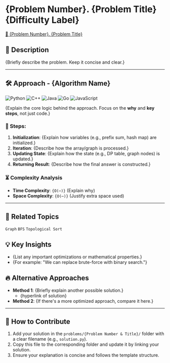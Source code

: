 # {Problem Number}. {Problem Title} {Difficulty Label}  <!-- 🟢🟡🔴 (Green: Easy, Yellow: Medium, Red: Hard) -->

[🔗 {Problem Number}. {Problem Title}](https://leetcode.com/problems/{Problem-Title}/)  <!-- (Must-have) -->

## 📝 Description  <!-- (Must-have) -->
{Briefly describe the problem. Keep it concise and clear.}

---

## 🛠 Approach - {Algorithm Name}  <!-- (Must-have) -->

<!-- (Choose your implement and hyperlink) -->
![Python](https://img.shields.io/badge/Python-3776AB?style=for-the-badge&logo=python&logoColor=white)
![C++](https://img.shields.io/badge/C++-00599C?style=for-the-badge&logo=c%2B%2B&logoColor=white)
![Java](https://img.shields.io/badge/Java-007396?style=for-the-badge&logo=java&logoColor=white)
![Go](https://img.shields.io/badge/Go-00ADD8?style=for-the-badge&logo=go&logoColor=white)
![JavaScript](https://img.shields.io/badge/JavaScript-F7DF1E?style=for-the-badge&logo=javascript&logoColor=black)

{Explain the core logic behind the approach. Focus on the **why** and **key steps**, not just code.}

### 🔹 Steps:  <!-- (Optional) -->
1. **Initialization**: {Explain how variables (e.g., prefix sum, hash map) are initialized.}
2. **Iteration**: {Describe how the array/graph is processed.}
3. **Updating State**: {Explain how the state (e.g., DP table, graph nodes) is updated.}
4. **Returning Result**: {Describe how the final answer is constructed.}

### ⏳ Complexity Analysis  <!-- (Recommended) -->
- **Time Complexity**: `{O(⋯)}`  (Explain why)
- **Space Complexity**: `{O(⋯)}`  (Justify extra space used)

---

## 🔗 Related Topics  <!-- (Optional) -->
`Graph` `BFS` `Topological Sort`  <!-- Add relevant algorithm categories -->

## 💡 Key Insights  <!-- (Optional) -->
- {List any important optimizations or mathematical properties.}
- {For example: "We can replace brute-force with binary search."}

## 🔥 Alternative Approaches  <!-- (Optional) -->
- **Method 1**: {Briefly explain another possible solution.}
    - {hyperlink of solution} <!-- (If exist) -->
- **Method 2**: {If there's a more optimized approach, compare it here.}

---

## 📢 How to Contribute  
1. Add your solution in the `problems/{Problem Number & Title}/` folder with a clear filename (e.g., `solution.py`).  
2. Copy this file to the corresponding folder and update it by linking your solution.
3. Ensure your explanation is concise and follows the template structure.
